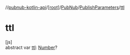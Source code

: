//[pubnub-kotlin-api](../../../../index.md)/[[root]](../../index.md)/[PubNub](../index.md)/[PublishParameters](index.md)/[ttl](ttl.md)

# ttl

[js]\
abstract var [ttl](ttl.md): [Number](https://kotlinlang.org/api/core/kotlin-stdlib/kotlin/-number/index.html)?
